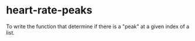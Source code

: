 # heart-rate-peaks
To write the function that determine if there is a "peak" at a given index of a list.
